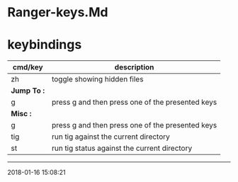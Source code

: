 # Ranger-keys.Md

# keybindings                                                                     
cmd/key  | description       
---------|-------------------------------
zh       | toggle showing hidden files
**Jump To :**  | 
g       | press g and then press one of the presented keys
**Misc :**  | 
g       | press g and then press one of the presented keys
tig     | run tig against the current directory
st      | run tig status against the current directory


* * *
2018-01-16 15:08:21
